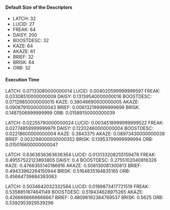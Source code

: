 #### Default Size of the Descriptors
- LATCH: 32
- LUCID: 27
- FREAK: 64
- DAISY: 200
- BOOSTDESC: 32
- KAZE: 64
- AKAZE: 61
- BRIEF: 32
- BRISK: 64
- ORB: 32

#### Execution Time
LATCH: 0.07133080000000014
LUCID: 0.004020599999999597
FREAK: 0.03308510000000009
DAISY: 0.13139540000000016
BOOSTDESC: 0.07129850000000015
KAZE: 0.38046690000000005
AKAZE: 0.09087910000000043
BRIEF: 0.006132199999999699
BRISK: 0.1487506999999999
ORB: 0.01589150000000039


LATCH: 0.02255790000000024
LUCID: 0.0034518999999999522
FREAK: 0.02774859999999979
DAISY: 0.12202460000000004
BOOSTDESC: 0.02218600000000004
KAZE: 0.3843375
AKAZE: 0.08973430000000038
BRIEF: 0.003294000000000352
BRISK: 0.13953799999999994
ORB: 0.015016600000000047



LATCH: 0.6363636363636364
LUCID: 0.013133208255159476
FREAK: 0.49557522123893805
DAISY: 0.4
BOOSTDESC: 0.2755102040816326
KAZE: 0.4766355140186916
AKAZE: 0.508130081300813
BRIEF: 0.49433962264150944
BRISK: 0.5164835164835165
ORB: 0.45664739884393063

LATCH: 0.5034642032332564
LUCID: 0.0189873417721519
FREAK: 0.5358851674641149
BOOSTDESC: 0.519434628975265
AKAZE: 0.4266666666666667
BRIEF: 0.48096192384769537
BRISK: 0.5625
ORB: 0.5392953929539296